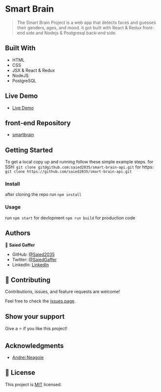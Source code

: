 # Smart Brain

> The Smart Brain Project is a web app that detects faces and guesses their genders, ages, and mood. it got built with React & Redux front-end side and Nodejs & Postgresql back-end side.

## Built With

- HTML
- CSS
- JSX & React & Redux
- NodeJS
- PostgreSQL

## Live Demo

- [Live Demo](https://saied2035.github.io/smartbrain/)

## front-end Repository

- [smartbrain](https://github.com/saied2035/smartbrain)

## Getting Started


To get a local copy up and running follow these simple example steps.
for SSH:
`git clone git@github.com:saied2035/smart-brain-api.git`
for https:
`git clone https://github.com/saied2035/smart-brain-api.git`
### Install
 
 after cloning the repo run 
 `npm install`

### Usage
  run 
 `npm start` for devlopment
 `npm run build` for production code

## Authors

👤 **Saied Gaffer**

- GitHub: [@Saied2035](https://github.com/saied2035)
- Twitter: [@SaiedGaffer](https://twitter.com/SaiedGaffer)
- LinkedIn: [LinkedIn](https://www.linkedin.com/in/saiedgaffer/)

## 🤝 Contributing

Contributions, issues, and feature requests are welcome!

Feel free to check the [issues page](https://github.com/saied2035/smart-brain-api/issues).

## Show your support

Give a ⭐️ if you like this project!

## Acknowledgments

- [Andrei Neagoie](https://github.com/aneagoie)

## 📝 License

This project is [MIT](./MIT.md) licensed.
